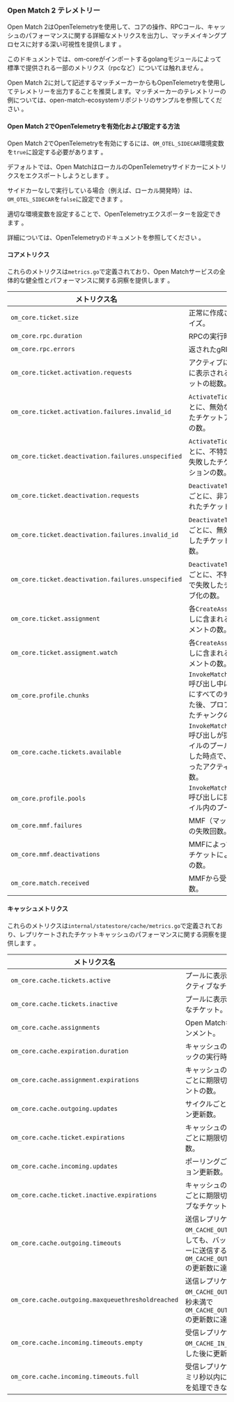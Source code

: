 ### **Open Match 2 テレメトリー**

Open Match 2はOpenTelemetryを使用して、コアの操作、RPCコール、キャッシュのパフォーマンスに関する詳細なメトリクスを出力し、マッチメイキングプロセスに対する深い可視性を提供します 。

このドキュメントでは、om-coreがインポートするgolangモジュールによって標準で提供される一部のメトリクス（rpcなど）については触れません 。

Open Match 2に対して記述するマッチメーカーからもOpenTelemetryを使用してテレメトリーを出力することを推奨します。マッチメーカーのテレメトリーの例については、open-match-ecosystemリポジトリのサンプルを参照してください 。

#### **Open Match 2でOpenTelemetryを有効化および設定する方法**

Open Match 2でOpenTelemetryを有効にするには、`OM_OTEL_SIDECAR`環境変数を`true`に設定する必要があります 。

デフォルトでは、Open MatchはローカルのOpenTelemetryサイドカーにメトリクスをエクスポートしようとします 。

サイドカーなしで実行している場合（例えば、ローカル開発時）は、`OM_OTEL_SIDECAR`を`false`に設定できます 。

適切な環境変数を設定することで、OpenTelemetryエクスポーターを設定できます 。

詳細については、OpenTelemetryのドキュメントを参照してください 。

#### **コアメトリクス**

これらのメトリクスは`metrics.go`で定義されており、Open Matchサービスの全体的な健全性とパフォーマンスに関する洞察を提供します 。

| メトリクス名 | 説明 | 単位 |
| ----- | ----- | ----- |
| `om_core.ticket.size` | 正常に作成されたチケットのサイズ。 | kb |
| `om_core.rpc.duration` | RPCの実行時間。 | ms |
| `om_core.rpc.errors` | 返されたgRPCエラーの総数。 | count |
| `om_core.ticket.activation.requests` | アクティブに設定され、プールに表示されるようになったチケットの総数。 | count |
| `om_core.ticket.activation.failures.invalid_id` | `ActivateTickets` RPCコールごとに、無効なIDが原因で失敗したチケットアクティベーションの数。 | count |
| `om_core.ticket.deactivation.failures.unspecified` | `ActivateTickets` RPCコールごとに、不特定のエラーが原因で失敗したチケットアクティベーションの数。 | count |
| `om_core.ticket.deactivation.requests` | `DeactivateTickets` RPCコールごとに、非アクティブに設定されたチケットの数。 | count |
| `om_core.ticket.deactivation.failures.invalid_id` | `DeactivateTickets` RPCコールごとに、無効なIDが原因で失敗したチケット非アクティブ化の数。 | count |
| `om_core.ticket.deactivation.failures.unspecified` | `DeactivateTickets` RPCコールごとに、不特定のエラーが原因で失敗したチケット非アクティブ化の数。 | count |
| `om_core.ticket.assignment` | 各`CreateAssignments()`呼び出しに含まれるチケットアサインメントの数。 | count |
| `om_core.ticket.assigment.watch` | 各`CreateAssignments()`呼び出しに含まれるチケットアサインメントの数。 | count |
| `om_core.profile.chunks` | `InvokeMatchmakingFunctions()`呼び出し中に、すべてのプールにすべてのチケットが投入された後、プロファイルが分割されたチャンクの数。 | count |
| `om_core.cache.tickets.available` | `InvokeMatchmakingFunctions()`呼び出しが提供されたプロファイルのプールフィルターを処理した時点で、キャッシュ内にあったアクティブなチケットの数。 | count |
| `om_core.profile.pools` | `InvokeMatchmakingFunctions()`呼び出しに提供されたプロファイル内のプールの数。 | count |
| `om_core.mmf.failures` | MMF（マッチメイキング機能）の失敗回数。 | count |
| `om_core.mmf.deactivations` | MMFによってマッチで返されたチケットによる非アクティブ化の数。 | count |
| `om_core.match.received` | MMFから受信したマッチの総数。 | count |

#### **キャッシュメトリクス**

これらのメトリクスは`internal/statestore/cache/metrics.go`で定義されており、レプリケートされたチケットキャッシュのパフォーマンスに関する洞察を提供します 。

| メトリクス名 | 説明 | 単位 |
| ----- | ----- | ----- |
| `om_core.cache.tickets.active` | プールに表示される可能性のあるアクティブなチケット。 | count |
| `om_core.cache.tickets.inactive` | プールに表示されない非アクティブなチケット。 | count |
| `om_core.cache.assignments` | Open Matchキャッシュ内のアサインメント。 | count |
| `om_core.cache.expiration.duration` | キャッシュの有効期限切れ処理ロジックの実行時間。 | ms |
| `om_core.cache.assignment.expirations` | キャッシュの有効期限切れサイクルごとに期限切れになったアサインメントの数。 | count |
| `om_core.cache.outgoing.updates` | サイクルごとの送信レプリケーション更新数。 | count |
| `om_core.cache.ticket.expirations` | キャッシュの有効期限切れサイクルごとに期限切れになったチケットの数。 | count |
| `om_core.cache.incoming.updates` | ポーリングごとの受信レプリケーション更新数。 | count |
| `om_core.cache.ticket.inactive.expirations` | キャッシュの有効期限切れサイクルごとに期限切れになった非アクティブなチケットの数。 | count |
| `om_core.cache.outgoing.timeouts` | 送信レプリケーションキューが`OM_CACHE_OUT_WAIT_TIMEOUT_MS`待機しても、バッチとしてレプリケーターに送信するための`OM_CACHE_OUT_MAX_QUEUE_THRESHOLD`の更新数に達しなかった回数。 | count |
| `om_core.cache.outgoing.maxqueuethresholdreached` | 送信レプリケーションキューが`OM_CACHE_OUT_WAIT_TIMEOUT_MS`ミリ秒未満で`OM_CACHE_OUT_MAX_QUEUE_THRESHOLD`の更新数に達した回数。 | count |
| `om_core.cache.incoming.timeouts.empty` | 受信レプリケーションキューが`OM_CACHE_IN_WAIT_TIMEOUT_MS`待機した後に更新がなかった回数。 | count |
| `om_core.cache.incoming.timeouts.full` | 受信レプリケーションキューが500ミリ秒以内に保留中のすべての更新を処理できなかった回数。  |  |

